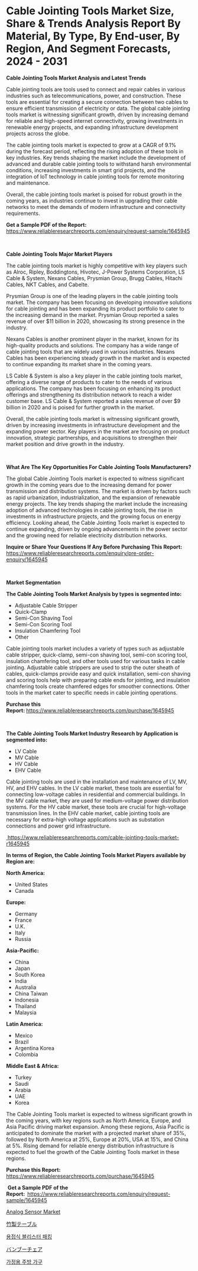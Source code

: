 <p><h1>Cable Jointing Tools Market Size, Share & Trends Analysis Report By Material, By Type, By End-user, By Region, And Segment Forecasts, 2024 - 2031</h1></p><p><strong>Cable Jointing Tools Market Analysis and Latest Trends</strong></p>
<p><p>Cable jointing tools are tools used to connect and repair cables in various industries such as telecommunications, power, and construction. These tools are essential for creating a secure connection between two cables to ensure efficient transmission of electricity or data. The global cable jointing tools market is witnessing significant growth, driven by increasing demand for reliable and high-speed internet connectivity, growing investments in renewable energy projects, and expanding infrastructure development projects across the globe.</p><p>The cable jointing tools market is expected to grow at a CAGR of 9.1% during the forecast period, reflecting the rising adoption of these tools in key industries. Key trends shaping the market include the development of advanced and durable cable jointing tools to withstand harsh environmental conditions, increasing investments in smart grid projects, and the integration of IoT technology in cable jointing tools for remote monitoring and maintenance.</p><p>Overall, the cable jointing tools market is poised for robust growth in the coming years, as industries continue to invest in upgrading their cable networks to meet the demands of modern infrastructure and connectivity requirements.</p></p>
<p><strong>Get a Sample PDF of the Report:&nbsp;</strong> <a href="https://www.reliableresearchreports.com/enquiry/request-sample/1645945">https://www.reliableresearchreports.com/enquiry/request-sample/1645945</a></p>
<p>&nbsp;</p>
<p><strong>Cable Jointing Tools Major Market Players</strong></p>
<p><p>The cable jointing tools market is highly competitive with key players such as Alroc, Ripley, Boddingtons, Hivotec, J-Power Systems Corporation, LS Cable & System, Nexans Cables, Prysmian Group, Brugg Cables, Hitachi Cables, NKT Cables, and Cabelte.</p><p>Prysmian Group is one of the leading players in the cable jointing tools market. The company has been focusing on developing innovative solutions for cable jointing and has been expanding its product portfolio to cater to the increasing demand in the market. Prysmian Group reported a sales revenue of over $11 billion in 2020, showcasing its strong presence in the industry.</p><p>Nexans Cables is another prominent player in the market, known for its high-quality products and solutions. The company has a wide range of cable jointing tools that are widely used in various industries. Nexans Cables has been experiencing steady growth in the market and is expected to continue expanding its market share in the coming years.</p><p>LS Cable & System is also a key player in the cable jointing tools market, offering a diverse range of products to cater to the needs of various applications. The company has been focusing on enhancing its product offerings and strengthening its distribution network to reach a wider customer base. LS Cable & System reported a sales revenue of over $9 billion in 2020 and is poised for further growth in the market.</p><p>Overall, the cable jointing tools market is witnessing significant growth, driven by increasing investments in infrastructure development and the expanding power sector. Key players in the market are focusing on product innovation, strategic partnerships, and acquisitions to strengthen their market position and drive growth in the industry.</p></p>
<p>&nbsp;</p>
<p><strong>What Are The Key Opportunities For Cable Jointing Tools Manufacturers?</strong></p>
<p><p>The global Cable Jointing Tools market is expected to witness significant growth in the coming years due to the increasing demand for power transmission and distribution systems. The market is driven by factors such as rapid urbanization, industrialization, and the expansion of renewable energy projects. The key trends shaping the market include the increasing adoption of advanced technologies in cable jointing tools, the rise in investments in infrastructure projects, and the growing focus on energy efficiency. Looking ahead, the Cable Jointing Tools market is expected to continue expanding, driven by ongoing advancements in the power sector and the growing need for reliable electricity distribution networks.</p></p>
<p><strong>Inquire or Share Your Questions If Any Before Purchasing This Report:</strong> <a href="https://www.reliableresearchreports.com/enquiry/pre-order-enquiry/1645945">https://www.reliableresearchreports.com/enquiry/pre-order-enquiry/1645945</a></p>
<p>&nbsp;</p>
<p><strong>Market Segmentation</strong></p>
<p><strong>The Cable Jointing Tools Market Analysis by types is segmented into:</strong></p>
<p><ul><li>Adjustable Cable Stripper</li><li>Quick-Clamp</li><li>Semi-Con Shaving Tool</li><li>Semi-Con Scoring Tool</li><li>Insulation Chamfering Tool</li><li>Other</li></ul></p>
<p><p>Cable jointing tools market includes a variety of types such as adjustable cable stripper, quick-clamp, semi-con shaving tool, semi-con scoring tool, insulation chamfering tool, and other tools used for various tasks in cable jointing. Adjustable cable strippers are used to strip the outer sheath of cables, quick-clamps provide easy and quick installation, semi-con shaving and scoring tools help with preparing cable ends for jointing, and insulation chamfering tools create chamfered edges for smoother connections. Other tools in the market cater to specific needs in cable jointing operations.</p></p>
<p><strong>Purchase this Report:&nbsp;</strong><a href="https://www.reliableresearchreports.com/purchase/1645945">https://www.reliableresearchreports.com/purchase/1645945</a></p>
<p>&nbsp;</p>
<p><strong>The Cable Jointing Tools Market Industry Research by Application is segmented into:</strong></p>
<p><ul><li>LV Cable</li><li>MV Cable</li><li>HV Cable</li><li>EHV Cable</li></ul></p>
<p><p>Cable jointing tools are used in the installation and maintenance of LV, MV, HV, and EHV cables. In the LV cable market, these tools are essential for connecting low-voltage cables in residential and commercial buildings. In the MV cable market, they are used for medium-voltage power distribution systems. For the HV cable market, these tools are crucial for high-voltage transmission lines. In the EHV cable market, cable jointing tools are necessary for extra-high voltage applications such as substation connections and power grid infrastructure.</p></p>
<p><a href="https://www.reliableresearchreports.com/cable-jointing-tools-market-r1645945">&nbsp;https://www.reliableresearchreports.com/cable-jointing-tools-market-r1645945</a></p>
<p><strong>In terms of Region, the Cable Jointing Tools Market Players available by Region are:</strong></p>
<p>
    <p> <strong> North America: </strong>
        <ul>
            <li>United States</li>
            <li>Canada</li>
        </ul>
        </p> 
    <p> <strong> Europe: </strong>
        <ul>
            <li>Germany</li>
            <li>France</li>
            <li>U.K.</li>
            <li>Italy</li>
            <li>Russia</li>
        </ul>
        </p> 
    <p> <strong> Asia-Pacific: </strong>
        <ul>
            <li>China</li>
            <li>Japan</li>
            <li>South Korea</li>
            <li>India</li>
            <li>Australia</li>
            <li>China Taiwan</li>
            <li>Indonesia</li>
            <li>Thailand</li>
            <li>Malaysia</li>
        </ul>
        </p> 
    <p> <strong> Latin America: </strong>
        <ul>
            <li>Mexico</li>
            <li>Brazil</li>
            <li>Argentina Korea</li>
            <li>Colombia</li>
        </ul>
        </p> 
    <p> <strong> Middle East & Africa: </strong>
        <ul>
            <li>Turkey</li>
            <li>Saudi</li>
            <li>Arabia</li>
            <li>UAE</li>
            <li>Korea</li>
        </ul>
    </p>
    </p>
<p><p>The Cable Jointing Tools market is expected to witness significant growth in the coming years, with key regions such as North America, Europe, and Asia Pacific driving market expansion. Among these regions, Asia Pacific is anticipated to dominate the market with a projected market share of 35%, followed by North America at 25%, Europe at 20%, USA at 15%, and China at 5%. Rising demand for reliable energy distribution infrastructure is expected to fuel the growth of the Cable Jointing Tools market in these regions.</p></p>
<p><strong>Purchase this Report: </strong><a href="https://www.reliableresearchreports.com/purchase/1645945">https://www.reliableresearchreports.com/purchase/1645945</a></p>
<p>&nbsp;<strong>Get a Sample PDF of the Report:&nbsp;&nbsp;</strong><a href="https://www.reliableresearchreports.com/enquiry/request-sample/1645945">https://www.reliableresearchreports.com/enquiry/request-sample/1645945</a></p>
<p><strong></strong></p>
<p><p><a href="https://github.com/fiixsa/Market-Research-Report-List-3/blob/main/analog-sensor-market.md">Analog Sensor Market</a></p><p><a href="https://github.com/JoanaNitzsche/Market-Research-Report-List-1/blob/main/1515598149514.md">竹製テーブル</a></p><p><a href="https://github.com/chupp85/Market-Research-Report-List-1/blob/main/1246141159230.md">용접식 블리스터 패킹</a></p><p><a href="https://github.com/KaliMetz2023/Market-Research-Report-List-1/blob/main/9855946149515.md">バンブーチェア</a></p><p><a href="https://medium.com/@emmettsaynford43546/%EA%B5%AD%EB%82%B4-%EC%A3%BC%EB%B0%A9-%EA%B0%80%EA%B5%AC-%EC%8B%9C%EC%9E%A5-%EA%B7%9C%EB%AA%A8-%EC%8B%9C%EC%9E%A5-%EC%84%B8%EB%B6%84%ED%99%94-%EC%8B%9C%EC%9E%A5-%EB%8F%99%ED%96%A5-%EB%B0%8F-%EC%84%B1%EC%9E%A5-%EB%B6%84%EC%84%9D-%EC%98%88%EC%B8%A1%EC%9D%80-2031%EB%85%84%EA%B9%8C%EC%A7%80%EC%9E%85%EB%8B%88%EB%8B%A4-5766a099bd81">가정용 주방 가구</a></p></p>